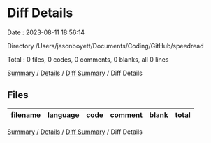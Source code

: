 # Diff Details

Date : 2023-08-11 18:56:14

Directory /Users/jasonboyett/Documents/Coding/GitHub/speedread

Total : 0 files, 0 codes, 0 comments, 0 blanks, all 0 lines

[Summary](results.md) / [Details](details.md) / [Diff Summary](diff.md) / Diff Details

## Files

| filename | language | code | comment | blank | total |
| :------- | :------- | ---: | ------: | ----: | ----: |

[Summary](results.md) / [Details](details.md) / [Diff Summary](diff.md) / Diff Details
